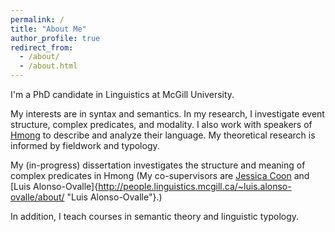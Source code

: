 ```yaml
---
permalink: /
title: "About Me"
author_profile: true
redirect_from: 
  - /about/
  - /about.html
---
```


I'm a PhD candidate in Linguistics at McGill University. 

My interests are in syntax and semantics. In my research, I investigate event structure, complex predicates, and modality. I also work with speakers of [Hmong](/hmong "Hmong language") to describe and analyze their language. My theoretical research is informed by fieldwork and typology. 

My (in-progress) dissertation investigates the structure and meaning of complex predicates in Hmong (My co-supervisors are [Jessica Coon](https://jessica.lingspace.org/ "Jessica Coon") and [Luis Alonso-Ovalle]{http://people.linguistics.mcgill.ca/~luis.alonso-ovalle/about/ "Luis Alonso-Ovalle"}.)

In addition, I teach courses in semantic theory and linguistic typology. 

